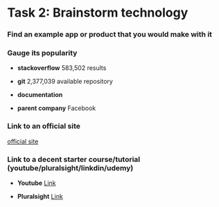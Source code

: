 # Task 2: Brainstorm technology
### Find an example app or product that you would make with it

### Gauge its popularity
* **stackoverflow**
583,502 results

* **git**
2,377,039 available repository

* **documentation**

* **parent company**
Facebook

### Link to an official site
[official site](https://reactjs.org/)

### Link to a decent starter course/tutorial (youtube/pluralsight/linkdin/udemy)
* **Youtube**
[Link](https://www.youtube.com/watch?v=Ke90Tje7VS0&ab_channel=ProgrammingwithMosh)

* **Pluralsight**
[Link](https://app.pluralsight.com/library/courses/react-js-getting-started/table-of-contents)